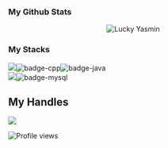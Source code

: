 ### My Github Stats
<p align="center"> <img src="https://github-readme-stats.vercel.app/api?username=LUCKYYASMIN&show_icons=true&count_private=true&theme=dark" alt="Lucky Yasmin" />

### My Stacks
<img src="https://img.shields.io/badge/Languages-f5d30a5?style=for-the-badge&logo=plex&logoColor=FFFFFF">![badge-cpp](https://img.shields.io/badge/c%2B%2B-f5d30a?style=for-the-badge&logo=c%2B%2B&logoColor=20fcfee&labelColor=f5d30a)![badge-java](https://img.shields.io/badge/java-f5d30a?style=for-the-badge&logo=java&logoColor=79740e&labelColor=f5d30a) <br/>
<img src="https://img.shields.io/badge/Database-f5d30a?style=for-the-badge&logo=Redis&logoColor=FFFFFF">![badge-mysql](https://img.shields.io/badge/mysql-f5d30a?style=for-the-badge&logo=mysql&logoColor=79740e&labelColor=f5d30a)

## My Handles

 [<img src="https://img.shields.io/badge/LUCKYYASMIN-f5d30a?style=for-the-badge&logo=github&logoColor=20fcfee">](https://profile-summary-for-github.com/user/LUCKYYASMIN) 
 
 
![Profile views](https://gpvc.arturio.dev/LUCKYYASMIN)
